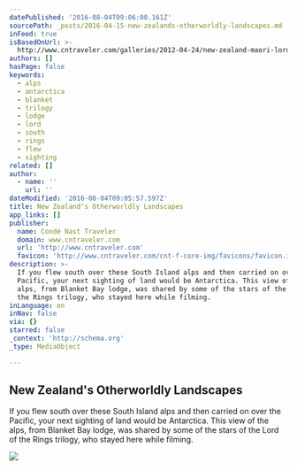 ```yaml
---
datePublished: '2016-08-04T09:06:00.161Z'
sourcePath: _posts/2016-04-15-new-zealands-otherworldly-landscapes.md
inFeed: true
isBasedOnUrl: >-
  http://www.cntraveler.com/galleries/2012-04-24/new-zealand-maori-lord-of-the-rings-alps-bay-islands-photos-hakan-ludwigson
authors: []
hasPage: false
keywords:
  - alps
  - antarctica
  - blanket
  - trilogy
  - lodge
  - lord
  - south
  - rings
  - flew
  - sighting
related: []
author:
  - name: ''
    url: ''
dateModified: '2016-08-04T09:05:57.597Z'
title: New Zealand's Otherworldly Landscapes
app_links: []
publisher:
  name: Condé Nast Traveler
  domain: www.cntraveler.com
  url: 'http://www.cntraveler.com'
  favicon: 'http://www.cntraveler.com/cnt-f-core-img/favicons/favicon.ico'
description: >-
  If you flew south over these South Island alps and then carried on over the
  Pacific, your next sighting of land would be Antarctica. This view of the
  alps, from Blanket Bay lodge, was shared by some of the stars of the Lord of
  the Rings trilogy, who stayed here while filming.
inLanguage: en
inNav: false
via: {}
starred: false
_context: 'http://schema.org'
_type: MediaObject

---
```

<article style=""><h1>New Zealand's Otherworldly Landscapes</h1><p>If you flew south over these South Island alps and then carried on over the Pacific, your next sighting of land would be Antarctica. This view of the alps, from Blanket Bay lodge, was shared by some of the stars of the Lord of the Rings trilogy, who stayed here while filming.</p><img src="https://s3-us-west-2.amazonaws.com/the-grid-img/p/1c8a8895bc00201d48653c54923488b359385f53.jpg" /></article>